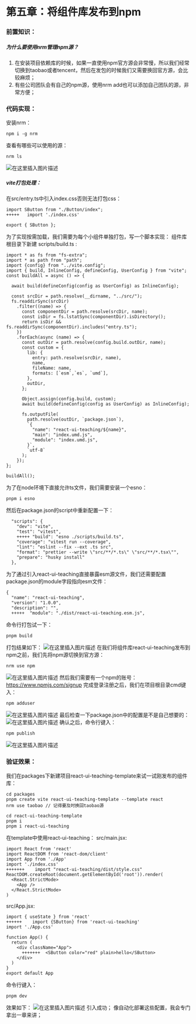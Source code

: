 # 第五章：将组件库发布到npm
### 前置知识：
##### 为什么要使用nrm管理npm源？

 1. 在安装项目依赖库的时候，如果一直使用npm官方源会非常慢，所以我们经常切换到taobao或者tencent，然后在发包的时候我们又需要换回官方源，会比较麻烦；
 2. 有些公司团队会有自己的npm源，使用nrm add也可以添加自己团队的源，非常方便；
### 代码实现：
安装nrm：
```
npm i -g nrm
 ```
查看有哪些可以使用的源：
```
nrm ls
```
![在这里插入图片描述](https://img-blog.csdnimg.cn/49e7c026a12b48cfa7c4101d5eb71b32.png)
##### vite打包处理：
在src/entry.ts中引入index.css否则无法打包css：
```
import SButton from "./Button/index";
+++++   import './index.css'

export { SButton };
```
为了实现按需加载，我们需要为每个小组件单独打包，写一个脚本实现：
组件库根目录下新建 scripts/build.ts :
```
import * as fs from "fs-extra";
import * as path from "path";
import {config} from "../vite.config";
import { build, InlineConfig, defineConfig, UserConfig } from "vite";
const buildAll = async () => {

  await build(defineConfig(config as UserConfig) as InlineConfig);

  const srcDir = path.resolve(__dirname, "../src/");
  fs.readdirSync(srcDir)
    .filter((name) => {
      const componentDir = path.resolve(srcDir, name);
      const isDir = fs.lstatSync(componentDir).isDirectory();
      return isDir && fs.readdirSync(componentDir).includes("entry.ts");
    })
    .forEach(async (name) => {
      const outDir = path.resolve(config.build.outDir, name);
      const custom = {
        lib: {
          entry: path.resolve(srcDir, name),
          name, 
          fileName: name,
          formats: [`esm`,`es`, `umd`],
        },
        outDir,
      };

      Object.assign(config.build, custom);
      await build(defineConfig(config as UserConfig) as InlineConfig);

      fs.outputFile(
        path.resolve(outDir, `package.json`),
        `{
          "name": "react-ui-teaching/${name}",
          "main": "index.umd.js",
          "module": "index.umd.js",
        }`,
        `utf-8`
      );
    });
};

buildAll();
```
为了在node环境下直接允许ts文件，我们需要安装一个esno：
```
pnpm i esno
```
然后在package.json的script中重新配置一下：
```
  "scripts": {
    "dev": "vite",
    "test": "vitest",
    +++++ "build": "esno ./scripts/build.ts",
    "coverage": "vitest run --coverage",
    "lint": "eslint --fix --ext .ts src",
    "format": "prettier --write \"src/**/*.ts\" \"src/**/*.tsx\"",
    "prepare": "husky install"
  },
```
为了通过引入react-ui-teaching直接暴露esm源文件，我们还需要配置package.json的module字段指向esm文件：
```
{
  "name": "react-ui-teaching",
  "version": "1.0.0",
  "description": "",
  +++++  "module": "./dist/react-ui-teaching.esm.js",
```
命令行打包试一下：
```
pnpm build
```
打包结果如下：
![在这里插入图片描述](https://img-blog.csdnimg.cn/0b340be5f1d04b329556256c2aef6940.png)
在我们将组件库react-ui-teaching发布到npm之前，我们先将npm源切换到官方源：
```
nrm use npm
```
![在这里插入图片描述](https://img-blog.csdnimg.cn/58c49cc2aeaa4d2897b3a7f60422f86d.png)
然后我们需要有一个npm的账号：https://www.npmjs.com/signup
完成登录注册之后，我们在项目根目录cmd键入：
```
npm adduser
```
![在这里插入图片描述](https://img-blog.csdnimg.cn/5eaca61f8b8547838fd332faf7d8c15a.png)
最后检查一下package.json中的配置是不是自己想要的：
![在这里插入图片描述](https://img-blog.csdnimg.cn/8ab30dcb6bd6444ba0977735c1c00db1.png)
确认之后，命令行键入：
```
npm publish
```
![在这里插入图片描述](https://img-blog.csdnimg.cn/f298e304f71e450e96d3d19f527b24cb.png)
### 验证效果：
我们在packages下新建项目react-ui-teaching-template来试一试刚发布的组件库：
```
cd packages
pnpm create vite react-ui-teaching-template --template react
nrm use taobao // 记得要及时换回taobao源
```
```
cd react-ui-teaching-template 
pnpm i
pnpm i react-ui-teaching
```
在template中使用react-ui-teaching：
src/main.jsx:
```
import React from 'react'
import ReactDOM from 'react-dom/client'
import App from './App'
import './index.css'
+++++++    import "react-ui-teaching/dist/style.css"
ReactDOM.createRoot(document.getElementById('root')).render(
  <React.StrictMode>
    <App />
  </React.StrictMode>
)
```
src/App.jsx:
```
import { useState } from 'react'
++++++    import {SButton} from 'react-ui-teaching' 
import './App.css'

function App() {
  return (
    <div className="App">
      +++++++  <SButton color="red" plain>hello</SButton>
    </div>
  )
}
export default App
```
命令行键入：
```
pnpm dev
```
效果如下：
![在这里插入图片描述](https://img-blog.csdnimg.cn/c0e599d7a37240a8a6de356dfd04272a.png)
引入成功；
像自动化部署这些配置，我会专门拿出一章来讲；
